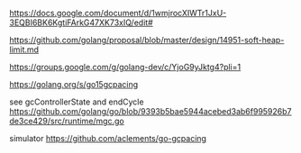 
https://docs.google.com/document/d/1wmjrocXIWTr1JxU-3EQBI6BK6KgtiFArkG47XK73xIQ/edit#

https://github.com/golang/proposal/blob/master/design/14951-soft-heap-limit.md

https://groups.google.com/g/golang-dev/c/YjoG9yJktg4?pli=1

https://golang.org/s/go15gcpacing

see gcControllerState and endCycle
https://github.com/golang/go/blob/9393b5bae5944acebed3ab6f995926b7de3ce429/src/runtime/mgc.go

simulator https://github.com/aclements/go-gcpacing
